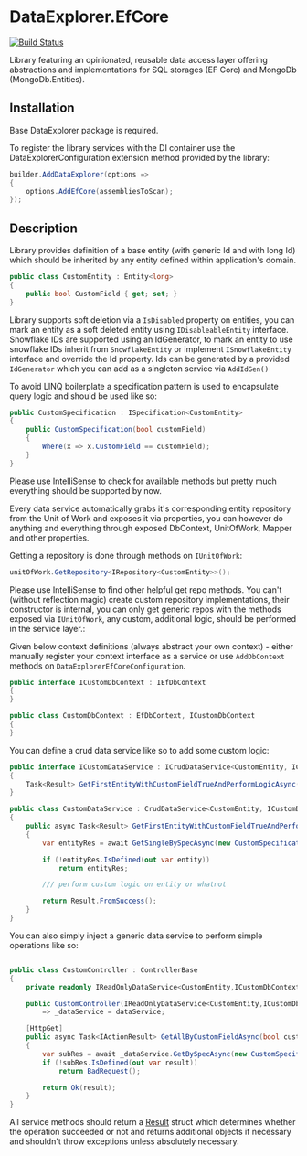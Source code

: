 # DataExplorer.EfCore

[![Build Status](https://github.com/MikyM/DataExplorer/actions/workflows/release.yml/badge.svg)](https://github.com/MikyM/DataExplorer/actions)

Library featuring an opinionated, reusable data access layer offering abstractions and implementations for SQL storages (EF Core) and MongoDb (MongoDb.Entities).

## Installation

Base DataExplorer package is required.

To register the library services with the DI container use the DataExplorerConfiguration extension method provided by the library:

```csharp
builder.AddDataExplorer(options => 
{
    options.AddEfCore(assembliesToScan);
});
```

## Description

Library provides definition of a base entity (with generic Id and with long Id) which should be inherited by any entity defined within application's domain.

```csharp
public class CustomEntity : Entity<long>
{
    public bool CustomField { get; set; }
}
```

Library supports soft deletion via a `IsDisabled` property on entities, you can mark an entity as a soft deleted entity using `IDisableableEntity` interface.
Snowflake IDs are supported using an IdGenerator, to mark an entity to use snowflake IDs inherit from `SnowflakeEntity` or implement `ISnowflakeEntity` interface and override the Id property. Ids can be generated by a provided `IdGenerator` which you can add as a singleton service via `AddIdGen()`

To avoid LINQ boilerplate a specification pattern is used to encapsulate query logic and should be used like so:
```csharp
public CustomSpecification : ISpecification<CustomEntity>
{
    public CustomSpecification(bool customField)
    {
        Where(x => x.CustomField == customField);
    }
}
```

Please use IntelliSense to check for available methods but pretty much everything should be supported by now.

Every data service automatically grabs it's corresponding entity repository from the Unit of Work and exposes it via properties, you can however do anything and everything through exposed DbContext, UnitOfWork, Mapper and other properties.

Getting a repository is done through methods on `IUnitOfWork`:
```csharp
unitOfWork.GetRepository<IRepository<CustomEntity>>();
```
Please use IntelliSense to find other helpful get repo methods. You can't (without reflection magic) create custom repository implementations, their constructor is internal, you can only get generic repos with the methods exposed via `IUnitOfWork`, any custom, additional logic, should be performed in the service layer.:

Given below context definitions (always abstract your own context) - either manually register your context interface as a service or use `AddDbContext` methods on `DataExplorerEfCoreConfiguration`.
```csharp
public interface ICustomDbContext : IEfDbContext
{
}

public class CustomDbContext : EfDbContext, ICustomDbContext
{
}
```

You can define a crud data service like so to add some custom logic:

```csharp
public interface ICustomDataService : ICrudDataService<CustomEntity, ICustomDbContext>
{
    Task<Result> GetFirstEntityWithCustomFieldTrueAndPerformLogicAsync();
}

public class CustomDataService : CrudDataService<CustomEntity, ICustomDbContext>, ICustomDataService
{
    public async Task<Result> GetFirstEntityWithCustomFieldTrueAndPerformLogicAsync()
    {
        var entityRes = await GetSingleBySpecAsync(new CustomSpecification(true));

        if (!entityRes.IsDefined(out var entity))
            return entityRes;

        /// perform custom logic on entity or whatnot

        return Result.FromSuccess();
    }
}
```

You can also simply inject a generic data service to perform simple operations like so:
```csharp

public class CustomController : ControllerBase
{
    private readonly IReadOnlyDataService<CustomEntity,ICustomDbContext> _dataService;

    public CustomController(IReadOnlyDataService<CustomEntity,ICustomDbContext> dataService)
        => _dataService = dataService;

    [HttpGet]
    public async Task<IActionResult> GetAllByCustomFieldAsync(bool customField)
    {
        var subRes = await _dataService.GetBySpecAsync(new CustomSpecification(customField)); // or GetBySpecAsync<SomeDto> to automatically map the entity using AutoMapper
        if (!subRes.IsDefined(out var result))
            return BadRequest();

        return Ok(result);
    }
}
```

All service methods should return a [Result](https://github.com/Remora/Remora.Results) struct which determines whether the operation succeeded or not and returns additional objects if necessary and shouldn't throw exceptions unless absolutely necessary.
